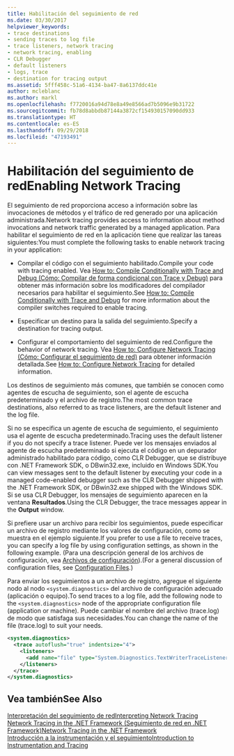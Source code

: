 ```yaml
---
title: Habilitación del seguimiento de red
ms.date: 03/30/2017
helpviewer_keywords:
- trace destinations
- sending traces to log file
- trace listeners, network tracing
- network tracing, enabling
- CLR Debugger
- default listeners
- logs, trace
- destination for tracing output
ms.assetid: 5fff458c-51a6-4134-ba47-8a6137ddc41e
author: mcleblanc
ms.author: markl
ms.openlocfilehash: f7720016a94d78e8a49e8566ad7b5096e9b31722
ms.sourcegitcommit: fb78d8abbdb87144a3872cf154930157090dd933
ms.translationtype: HT
ms.contentlocale: es-ES
ms.lasthandoff: 09/29/2018
ms.locfileid: "47193491"
---
```

# <a name="enabling-network-tracing"></a><span data-ttu-id="4e1e5-102">Habilitación del seguimiento de red</span><span class="sxs-lookup"><span data-stu-id="4e1e5-102">Enabling Network Tracing</span></span>
<span data-ttu-id="4e1e5-103">El seguimiento de red proporciona acceso a información sobre las invocaciones de métodos y el tráfico de red generado por una aplicación administrada.</span><span class="sxs-lookup"><span data-stu-id="4e1e5-103">Network tracing provides access to information about method invocations and network traffic generated by a managed application.</span></span> <span data-ttu-id="4e1e5-104">Para habilitar el seguimiento de red en la aplicación tiene que realizar las tareas siguientes:</span><span class="sxs-lookup"><span data-stu-id="4e1e5-104">You must complete the following tasks to enable network tracing in your application:</span></span>  
  
-   <span data-ttu-id="4e1e5-105">Compilar el código con el seguimiento habilitado.</span><span class="sxs-lookup"><span data-stu-id="4e1e5-105">Compile your code with tracing enabled.</span></span> <span data-ttu-id="4e1e5-106">Vea [How to: Compile Conditionally with Trace and Debug (Cómo: Compilar de forma condicional con Trace y Debug)](../../../docs/framework/debug-trace-profile/how-to-compile-conditionally-with-trace-and-debug.md) para obtener más información sobre los modificadores del compilador necesarios para habilitar el seguimiento.</span><span class="sxs-lookup"><span data-stu-id="4e1e5-106">See [How to: Compile Conditionally with Trace and Debug](../../../docs/framework/debug-trace-profile/how-to-compile-conditionally-with-trace-and-debug.md) for more information about the compiler switches required to enable tracing.</span></span>  
  
-   <span data-ttu-id="4e1e5-107">Especificar un destino para la salida del seguimiento.</span><span class="sxs-lookup"><span data-stu-id="4e1e5-107">Specify a destination for tracing output.</span></span>  
  
-   <span data-ttu-id="4e1e5-108">Configurar el comportamiento del seguimiento de red.</span><span class="sxs-lookup"><span data-stu-id="4e1e5-108">Configure the behavior of network tracing.</span></span> <span data-ttu-id="4e1e5-109">Vea [How to: Configure Network Tracing (Cómo: Configurar el seguimiento de red)](../../../docs/framework/network-programming/how-to-configure-network-tracing.md) para obtener información detallada.</span><span class="sxs-lookup"><span data-stu-id="4e1e5-109">See [How to: Configure Network Tracing](../../../docs/framework/network-programming/how-to-configure-network-tracing.md) for detailed information.</span></span>  
  
 <span data-ttu-id="4e1e5-110">Los destinos de seguimiento más comunes, que también se conocen como agentes de escucha de seguimiento, son el agente de escucha predeterminado y el archivo de registro.</span><span class="sxs-lookup"><span data-stu-id="4e1e5-110">The most common trace destinations, also referred to as trace listeners, are the default listener and the log file.</span></span>  
  
 <span data-ttu-id="4e1e5-111">Si no se especifica un agente de escucha de seguimiento, el seguimiento usa el agente de escucha predeterminado.</span><span class="sxs-lookup"><span data-stu-id="4e1e5-111">Tracing uses the default listener if you do not specify a trace listener.</span></span> <span data-ttu-id="4e1e5-112">Puede ver los mensajes enviados al agente de escucha predeterminado si ejecuta el código en un depurador administrado habilitado para código, como CLR Debugger, que se distribuye con .NET Framework SDK, o DBwin32.exe, incluido en Windows SDK.</span><span class="sxs-lookup"><span data-stu-id="4e1e5-112">You can view messages sent to the default listener by executing your code in a managed code-enabled debugger such as the CLR Debugger shipped with the .NET Framework SDK, or DBwin32.exe shipped with the Windows SDK.</span></span> <span data-ttu-id="4e1e5-113">Si se usa CLR Debugger, los mensajes de seguimiento aparecen en la ventana **Resultados**.</span><span class="sxs-lookup"><span data-stu-id="4e1e5-113">Using the CLR Debugger, the trace messages appear in the **Output** window.</span></span>  
  
 <span data-ttu-id="4e1e5-114">Si prefiere usar un archivo para recibir los seguimientos, puede especificar un archivo de registro mediante los valores de configuración, como se muestra en el ejemplo siguiente.</span><span class="sxs-lookup"><span data-stu-id="4e1e5-114">If you prefer to use a file to receive traces, you can specify a log file by using configuration settings, as shown in the following example.</span></span> <span data-ttu-id="4e1e5-115">(Para una descripción general de los archivos de configuración, vea [Archivos de configuración](../../../docs/framework/configure-apps/index.md)).</span><span class="sxs-lookup"><span data-stu-id="4e1e5-115">(For a general discussion of configuration files, see [Configuration Files](../../../docs/framework/configure-apps/index.md).)</span></span>  
  
 <span data-ttu-id="4e1e5-116">Para enviar los seguimientos a un archivo de registro, agregue el siguiente nodo al nodo `<system.diagnostics>` del archivo de configuración adecuado (aplicación o equipo).</span><span class="sxs-lookup"><span data-stu-id="4e1e5-116">To send traces to a log file, add the following node to the `<system.diagnostics>` node of the appropriate configuration file (application or machine).</span></span> <span data-ttu-id="4e1e5-117">Puede cambiar el nombre del archivo (trace.log) de modo que satisfaga sus necesidades.</span><span class="sxs-lookup"><span data-stu-id="4e1e5-117">You can change the name of the file (trace.log) to suit your needs.</span></span>  
  
```xml  
<system.diagnostics>  
  <trace autoflush="true" indentsize="4">  
    <listeners>  
      <add name="file" type="System.Diagnostics.TextWriterTraceListener" initializeData="trace.log"/>  
    </listeners>   
  </trace>  
</system.diagnostics>  
```  
  
## <a name="see-also"></a><span data-ttu-id="4e1e5-118">Vea también</span><span class="sxs-lookup"><span data-stu-id="4e1e5-118">See Also</span></span>  
 [<span data-ttu-id="4e1e5-119">Interpretación del seguimiento de red</span><span class="sxs-lookup"><span data-stu-id="4e1e5-119">Interpreting Network Tracing</span></span>](../../../docs/framework/network-programming/interpreting-network-tracing.md)  
 [<span data-ttu-id="4e1e5-120">Network Tracing in the .NET Framework (Seguimiento de red en .NET Framework)</span><span class="sxs-lookup"><span data-stu-id="4e1e5-120">Network Tracing in the .NET Framework</span></span>](../../../docs/framework/network-programming/network-tracing.md)  
 [<span data-ttu-id="4e1e5-121">Introducción a la instrumentación y el seguimiento</span><span class="sxs-lookup"><span data-stu-id="4e1e5-121">Introduction to Instrumentation and Tracing</span></span>](https://msdn.microsoft.com/library/e924e57c-33cf-4b0e-9e7f-a45d13e38f2c)
